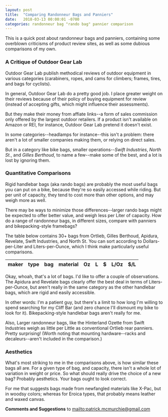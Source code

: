 ```yaml
---
layout: post
title:  "Comparing Randonneur Bags and Panniers"
date:   2018-03-13 00:00:01 -0700
categories: randonneur bag "rando bag" pannier comparison
---
```


<link rel="stylesheet" type="text/css" href="/assets/rando-bags/datatables.min.css">
<script src="/assets/rando-bags/jquery.min.js"></script>
<script src="/assets/rando-bags/datatables.min.js"></script>
<style>
    .dt-right {
        text-align: right;
    }
</style>

This is a quick post about randonneur bags and panniers, containing some overblown criticisms of product review sites, as well as some dubious comparisons of my own.

### A Critique of Outdoor Gear Lab

Outdoor Gear Lab publish methodical reviews of outdoor equipment in various categories (carabiners, ropes, and cams for climbers; frames, tires, and bags for cyclists). 

In general, Outdoor Gear Lab do a pretty good job. I place greater weight on their reviews because of their policy of buying equipment for review (instead of accepting gifts, which might influence their assessments).

But they make their money from affiate links--a form of sales commission only offered by the largest outdoor retailers. If a product isn't available on Amazon or REI, for instance, Outdoor Gear Lab pretend it doesn't exist.

In some categories--headlamps for instance--this isn't a problem: there aren't a lot of smaller companies making them, or relying on direct sales.

But in a category like bike bags, smaller operations--*Swift Industries*, *North St.*, and *Gilles Berthoud*, to name a few--make some of the best, and a lot is lost by ignoring them.

### Quantitative Comparisons

Rigid handlebar bags (aka rando bags) are probably the most useful bags you can put on a bike, because they're so easily accessed while riding. But per unit of capacity, they tend to cost more than other options, and may weigh more as well.

There may be ways to minimize those differences--larger rando bags might be expected to offer better value, and weigh less per Liter of capacity. How do a range of randonneur bags, in different sizes, compare with panniers and bikepacking-style framebags?

The table below contains 30+ bags from Ortlieb, Gilles Berthoud, Apidura, Revelate, Swift Industries, and North St. You can sort according to Dollars-per-Liter and Liters-per-Ounce, which I think make particularly useful comparisons.  

<table id="table1">
<thead>
<tr>
<th>maker</th>
<th>type</th>
<th>bag</th>
<th>material</th>
<th>Oz</th>
<th>L</th>
<th>$</th>
<th>L/Oz</th>
<th>$/L</th>
</tr>
</thead>
</table>

Okay, whoah, that's a lot of bags. I'd like to offer a couple of observations. The Apidura and Revelate bags clearly offer the best deal in terms of Liters-per-Ounce, but aren't really in the same category as the other handlebar bags, which are rigid and easily accessible. 

In other words: I'm a patient guy, but there's a limit to how long I'm willing to spend searching for my Cliff Bar (and zero chance I'll dismount my bike to look for it). Bikepacking-style handlebar bags aren't really for me.

Also, Larger randonneur bags, like the Hinterland Ozette from Swift Industries weigh as little per Little as conventional Ortlieb rear panniers. Pretty surprising! (Worth noting that mounting hardware--racks and decaleurs--aren't included in the comparison.)

### Aesthetics

What's most striking to me in the comparisons above, is how similar these bags all are. For a given type of bag, and capacity, there isn't a whole lot of variation in weight or price. So what should really drive the choice of a new bag? Probably aesthetics. Your bags ought to look correct. 

For me that suggests bags made from newfangled materials like X-Pac, but in woodsy colors; whereas for Eroica types, that probably means leather and waxed canvas.

**Comments and Suggestions** to <mailto:patrick.mcmurchie@gmail.com>





<script>

$(document).ready(function() {
    $('#table1').DataTable( {
        "ajax": { 'url' : '/assets/rando-bags/all-bags.txt',
            "dataSrc" : 'data' },
        'paging' : false,
        'info' : false,
        'searching' : true,
        'columns' :  [
            { 'visible' : false }, // make
            { 'visible' : false }, // type
            { 'width' : '20%'}, // bag
            { 'visible' : false }, // material
            { 'className': 'dt-right', 'render' : $.fn.dataTable.render.number(',', '.', 0, '') }, // weight
            { 'className': 'dt-right', 'render' : $.fn.dataTable.render.number(',', '.', 1, '') }, // capacity
            { 'className': 'dt-right', 'render' : $.fn.dataTable.render.number( ',','.', 0, '$') }, // cost
            { 'className': 'dt-right', 'render' : $.fn.dataTable.render.number(',', '.', 2, '') },
            { 'className': 'dt-right','render' : $.fn.dataTable.render.number( ',','.', 2, '$') },
        ]
    } );
} );

</script>